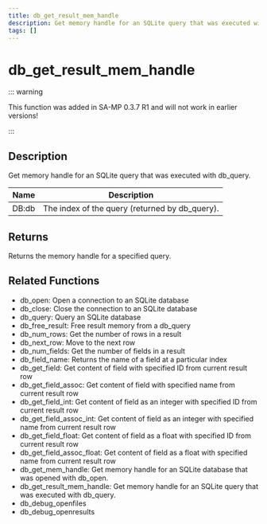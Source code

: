 ```yaml
---
title: db_get_result_mem_handle
description: Get memory handle for an SQLite query that was executed with db_query.
tags: []
---
```


# db_get_result_mem_handle

<TagLinks />

::: warning

This function was added in SA-MP 0.3.7 R1 and will not work in earlier versions!

:::

## Description

Get memory handle for an SQLite query that was executed with db_query.

| Name  | Description                                    |
| ----- | ---------------------------------------------- |
| DB:db | The index of the query (returned by db_query). |

## Returns

Returns the memory handle for a specified query.

## Related Functions

- db_open: Open a connection to an SQLite database
- db_close: Close the connection to an SQLite database
- db_query: Query an SQLite database
- db_free_result: Free result memory from a db_query
- db_num_rows: Get the number of rows in a result
- db_next_row: Move to the next row
- db_num_fields: Get the number of fields in a result
- db_field_name: Returns the name of a field at a particular index
- db_get_field: Get content of field with specified ID from current result row
- db_get_field_assoc: Get content of field with specified name from current result row
- db_get_field_int: Get content of field as an integer with specified ID from current result row
- db_get_field_assoc_int: Get content of field as an integer with specified name from current result row
- db_get_field_float: Get content of field as a float with specified ID from current result row
- db_get_field_assoc_float: Get content of field as a float with specified name from current result row
- db_get_mem_handle: Get memory handle for an SQLite database that was opened with db_open.
- db_get_result_mem_handle: Get memory handle for an SQLite query that was executed with db_query.
- db_debug_openfiles
- db_debug_openresults
